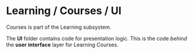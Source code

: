 # Learning / Courses / UI

Courses is part of the Learning subsystem.
  
The **UI** folder contains code for presentation logic. This is the code *behind* the **user interface** layer for Learning Courses.
